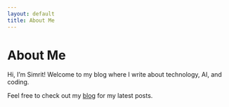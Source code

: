 ```yaml
---
layout: default
title: About Me
---
```


# About Me

Hi, I’m Simrit! Welcome to my blog where I write about technology, AI, and coding.

Feel free to check out my [blog](/blog.html) for my latest posts.